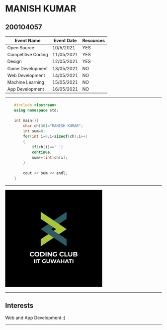 # MANISH KUMAR
## 200104057

| Event Name | Event Date | Resources |
|---|---|---|
| Open Source | 10/5/2021 | YES |
| Competitive Coding | 11/05/2021 | YES |
| Design | 12/05/2021 | YES|
| Game Development | 13/05/2021 | NO|
| Web Development | 14/05/2021 | NO|
| Machine Learning | 15/05/2021 | NO|
| App Development | 16/05/2021 | NO |

---

```cpp
    #include <iostream>
    using namespace std;

    int main(){
        char ch[30]="MANISH KUMAR";
        int sum=0;
        for(int i=0;i<sizeof(ch);i++)
        {
            if(ch[i]==' ')
            continue;
            sum+=(int)ch[i];
        }

        cout << sum << endl;
    }
```
---

![Logo of CodingClubIITG](/coding-club%20logo.png)

---

## Interests
Web and App Development :)

---
